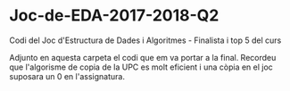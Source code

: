 # Joc-de-EDA-2017-2018-Q2
Codi del Joc d'Estructura de Dades i Algoritmes - Finalista i top 5 del curs

Adjunto en aquesta carpeta el codi que em va portar a la final. Recordeu que l'algorisme de copia de la UPC es molt eficient i una còpia en el joc suposara un 0 en l'assignatura.

